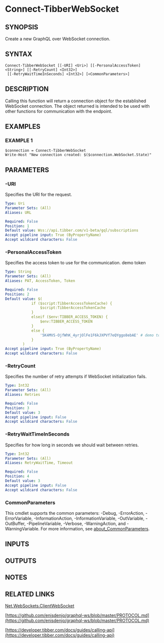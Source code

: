 # Connect-TibberWebSocket

## SYNOPSIS
Create a new GraphQL over WebSocket connection.

## SYNTAX

```
Connect-TibberWebSocket [[-URI] <Uri>] [[-PersonalAccessToken] <String>] [[-RetryCount] <Int32>]
 [[-RetryWaitTimeInSeconds] <Int32>] [<CommonParameters>]
```

## DESCRIPTION
Calling this function will return a connection object for the established WebSocket connection.
The object returned is intended to be used with other functions for communication with the endpoint.

## EXAMPLES

### EXAMPLE 1
```
$connection = Connect-TibberWebSocket
Write-Host "New connection created: $($connection.WebSocket.State)"
```

## PARAMETERS

### -URI
Specifies the URI for the request.

```yaml
Type: Uri
Parameter Sets: (All)
Aliases: URL

Required: False
Position: 1
Default value: Wss://api.tibber.com/v1-beta/gql/subscriptions
Accept pipeline input: True (ByPropertyName)
Accept wildcard characters: False
```

### -PersonalAccessToken
Specifies the access token to use for the communication.
demo token

```yaml
Type: String
Parameter Sets: (All)
Aliases: PAT, AccessToken, Token

Required: False
Position: 2
Default value: $(
            if ($script:TibberAccessTokenCache) {
                $script:TibberAccessTokenCache
            }
            elseif ($env:TIBBER_ACCESS_TOKEN) {
                $env:TIBBER_ACCESS_TOKEN
            }
            else {
                '5K4MVS-OjfWhK_4yrjOlFe1F6kJXPVf7eQYggo8ebAE' # demo token
            }
        )
Accept pipeline input: True (ByPropertyName)
Accept wildcard characters: False
```

### -RetryCount
Specifies the number of retry attempts if WebSocket initialization fails.

```yaml
Type: Int32
Parameter Sets: (All)
Aliases: Retries

Required: False
Position: 3
Default value: 3
Accept pipeline input: False
Accept wildcard characters: False
```

### -RetryWaitTimeInSeconds
Specifies for how long in seconds we should wait between retries.

```yaml
Type: Int32
Parameter Sets: (All)
Aliases: RetryWaitTime, Timeout

Required: False
Position: 4
Default value: 3
Accept pipeline input: False
Accept wildcard characters: False
```

### CommonParameters
This cmdlet supports the common parameters: -Debug, -ErrorAction, -ErrorVariable, -InformationAction, -InformationVariable, -OutVariable, -OutBuffer, -PipelineVariable, -Verbose, -WarningAction, and -WarningVariable. For more information, see [about_CommonParameters](http://go.microsoft.com/fwlink/?LinkID=113216).

## INPUTS

## OUTPUTS

## NOTES

## RELATED LINKS

[Net.WebSockets.ClientWebSocket](Net.WebSockets.ClientWebSocket.md)

[https://github.com/enisdenjo/graphql-ws/blob/master/PROTOCOL.md](https://github.com/enisdenjo/graphql-ws/blob/master/PROTOCOL.md)

[https://developer.tibber.com/docs/guides/calling-api](https://developer.tibber.com/docs/guides/calling-api)

